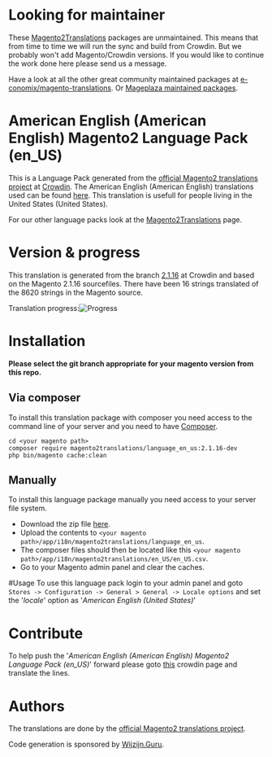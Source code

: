 # Looking for maintainer
These [Magento2Translations](http://magento2translations.github.io/) packages are unmaintained. This means that from time to time we will run the sync and build from Crowdin. But we probably won't add Magento/Crowdin versions. If you would like to continue the work done here please send us a message.

Have a look at all the other great community maintained packages at [e-conomix/magento-translations](https://github.com/e-conomix/magento-translations).
Or [Mageplaza maintained packages](https://github.com/mageplaza?q=language).

# American English (American English) Magento2 Language Pack (en_US)
This is a Language Pack generated from the [official Magento2 translations project](https://crowdin.com/project/magento-2) at [Crowdin](https://crowdin.com).
The American English (American English) translations used can be found [here](https://crowdin.com/project/magento-2/en).
This translation is usefull for people living in the United States (United States).

For our other language packs look at the [Magento2Translations](http://magento2translations.github.io/) page.

# Version & progress
This translation is generated from the branch [2.1.16](https://crowdin.com/project/magento-2/en#/2.1.16) at Crowdin and based on the Magento 2.1.16 sourcefiles.
There have been  16 strings translated of the 8620 strings in the Magento source.

Translation progress:![Progress](http://progressed.io/bar/0)

# Installation
**Please select the git branch appropriate for your magento version from this repo.**
## Via composer
To install this translation package with composer you need access to the command line of your server and you need to have [Composer](https://getcomposer.org).
```
cd <your magento path>
composer require magento2translations/language_en_us:2.1.16-dev
php bin/magento cache:clean
```
## Manually
To install this language package manually you need access to your server file system.
* Download the zip file [here](https://github.com/Magento2Translations/language_en_us/archive/2.1.16.zip).
* Upload the contents to `<your magento path>/app/i18n/magento2translations/language_en_us`.
* The composer files should then be located like this `<your magento path>/app/i18n/magento2translations/en_US/en_US.csv`.
* Go to your Magento admin panel and clear the caches.

#Usage
To use this language pack login to your admin panel and goto `Stores -> Configuration -> General > General -> Locale options` and set the '*locale*' option as '*American English (United States)*'

# Contribute
To help push the '*American English (American English) Magento2 Language Pack (en_US)*' forward please goto [this](https://crowdin.com/project/magento-2/en) crowdin page and translate the lines.

# Authors
The translations are done by the [official Magento2 translations project](https://crowdin.com/project/magento-2).

Code generation is sponsored by [Wijzijn.Guru](http://www.wijzijn.guru/).